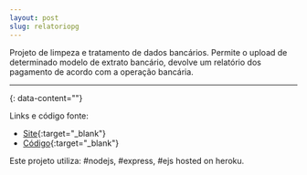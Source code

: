 ```yaml
---
layout: post
slug: relatoriopg
---
```


Projeto de limpeza e tratamento de dados bancários. Permite o upload de determinado modelo de extrato bancário, devolve um relatório dos pagamento de acordo com a operação bancária.  

---
{: data-content=""}

Links e código fonte:
- [Site](https://relatoriopg.herokuapp.com/){:target="_blank"}
- [Código](https://github.com/izichtl/relatoriobb){:target="_blank"}

Este projeto utiliza: #nodejs, #express, #ejs hosted on heroku.



